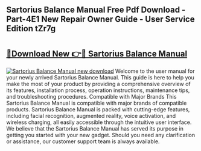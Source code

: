 ## Sartorius Balance Manual Free Pdf Download - Part-4E1 New Repair Owner Guide - User Service Edition tZr7g

# <h2><a href="http://bc3868.oget.top/?id=Sartorius+Balance+Manual">🔗Download New 👉🔴 Sartorius Balance Manual</a></h2>

[![Sartorius Balance Manual new download](https://i.imgur.com/5g1atiW.png)](http://bc3868.oget.top/?id=Sartorius+Balance+Manual)
Welcome to the user manual for your newly arrived Sartorius Balance Manual. This guide is here to help you make the most of your product by providing a comprehensive overview of its features, installation process, operation instructions, maintenance tips, and troubleshooting procedures. Compatible with Major Brands This Sartorius Balance Manual is compatible with major brands of compatible products. Sartorius Balance Manual is packed with cutting-edge features, including facial recognition, augmented reality, voice activation, and wireless charging, all easily accessible through the intuitive user interface. We believe that the Sartorius Balance Manual has served its purpose in getting you started with your new gadget. Should you need any clarification or assistance, our customer support team is always available.
